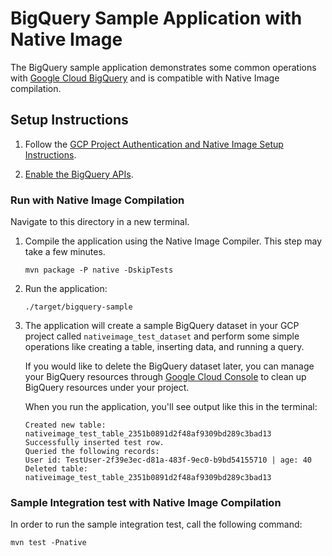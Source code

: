 # BigQuery Sample Application with Native Image

The BigQuery sample application demonstrates some common operations with [Google Cloud BigQuery](https://cloud.google.com/bigquery) and is compatible with Native Image compilation.

## Setup Instructions

1. Follow the [GCP Project Authentication and Native Image Setup Instructions](../../README.md).

2. [Enable the BigQuery APIs](https://console.cloud.google.com/apis/api/bigquery.googleapis.com).

### Run with Native Image Compilation

Navigate to this directory in a new terminal.

1. Compile the application using the Native Image Compiler. This step may take a few minutes.

    ```
    mvn package -P native -DskipTests
    ```

2. Run the application:

    ```
    ./target/bigquery-sample
    ```

3. The application will create a sample BigQuery dataset in your GCP project called `nativeimage_test_dataset` and perform some simple operations like creating a table, inserting data, and running a query.

   If you would like to delete the BigQuery dataset later, you can manage your BigQuery resources through [Google Cloud Console](https://console.cloud.google.com/bigquery) to clean up BigQuery resources under your project.

   When you run the application, you'll see output like this in the terminal:

    ```
    Created new table: nativeimage_test_table_2351b0891d2f48af9309bd289c3bad13
    Successfully inserted test row.
    Queried the following records: 
    User id: TestUser-2f39e3ec-d81a-483f-9ec0-b9bd54155710 | age: 40
    Deleted table: nativeimage_test_table_2351b0891d2f48af9309bd289c3bad13
   ```

### Sample Integration test with Native Image Compilation

In order to run the sample integration test, call the following command:

```
mvn test -Pnative
```